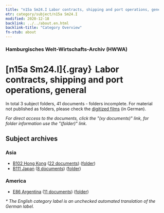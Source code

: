 ```yaml
---
title: "n15a Sm24.I Labor contracts, shipping and port operations, general"
etr: category/subject/n15a Sm24.I
modified: 2020-12-18
backlink: ../../about.en.html
backlink-title: "Category Overview"
fn-stub: about
---
```


### Hamburgisches Welt-Wirtschafts-Archiv (HWWA)
# [n15a Sm24.I]{.gray}&#8201; Labor contracts, shipping and port operations, general&#160; 





In total 3 subject folders, 41 documents - folders incomplete.
For material not published as folders, please check the [digitized films](/film/h1_sh) (in German).

_For direct access to the documents, click the "(xy documents)" link, for folder information use the "(folder)" link._

## Subject archives



### Asia

- [B102 Hong Kong](../../../geo/about.en.html#B102) (<a href="https://dfg-viewer.de/show/?tx_dlf[id]=https://pm20.zbw.eu/mets/sh/1412xx/141268/1452xx/145227/public.mets.en.xml" target="_blank">22 documents</a>) ([folder](http://purl.org/pressemappe20/folder/sh/141268,145227))
- [B111 Japan](../../../geo/about.en.html#B111) (<a href="https://dfg-viewer.de/show/?tx_dlf[id]=https://pm20.zbw.eu/mets/sh/1412xx/141272/1452xx/145227/public.mets.en.xml" target="_blank">8 documents</a>) ([folder](http://purl.org/pressemappe20/folder/sh/141272,145227))

### America

- [E86 Argentina](../../../geo/about.en.html#E86) (<a href="https://dfg-viewer.de/show/?tx_dlf[id]=https://pm20.zbw.eu/mets/sh/1416xx/141692/1452xx/145227/public.mets.en.xml" target="_blank">11 documents</a>) ([folder](http://purl.org/pressemappe20/folder/sh/141692,145227))


_* The English category label is an unchecked automated translation of the German label._

